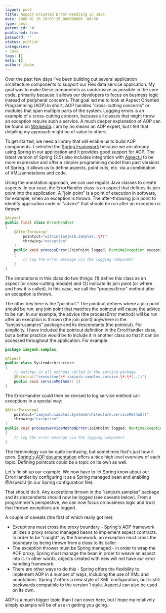 ```yaml
---
layout: post
title: Aspect Oriented Error Handling in Java
date: 2008-01-16 20:03:26.000000000 -06:00
type: post
parent_id: '0'
published: true
password: ''
status: publish
categories:
- Java
tags: []
meta: {}
author: jkahn
---
```

Over the past few days I've been building out several application architecture components to support our Flex data service application. My goal was to make these components as unobtrusive as possible in the core code, primarily because it allows our developers to focus on business logic instead of peripheral concerns. That goal led me to look at Aspect Oriented Programming (AOP).In short, AOP handles "cross-cutting concerns" or modules that span multiple parts of the system. Logging errors is an example of a cross-cutting concern, because all classes that might throw an exception require such a service. A much deeper explanation of AOP can be found on [Wikipedia](http://en.wikipedia.org/wiki/Aspect-oriented_programming). I am by no means an AOP expert, but I felt that detailing my approach might be of value to others.

To get started, we need a library that will enable us to build AOP components. I selected the [Spring Framework](http://www.springframework.org) because we are already using Spring in our application and it provides good support for AOP. The latest version of Spring (2.5) also includes integration with [AspectJ](http://www.eclipse.org/aspectj/) to be more expressive and offer a simpler programming model than past versions of Spring. It allows us to define aspects, point cuts, etc. via a combination of XML/annotations and code.

Using the annotation approach, we can use regular Java classes to create aspects. In our case, the ErrorHandler class is an aspect that defines its join point into the application. A "join point" is a point of execution in software, for example, when an exception is thrown. The after-throwing join point to identify application code or "advice" that should be run after an exception is thrown:

``` java
@Aspect
public final class ErrorHandler
{
    @AfterThrowing(
        pointcut="within(iamjosh.samples..\*)",
        throwing="exception"
    )
    public void processError(JoinPoint logged, RuntimeException exception)
    {
        // log the error message via the logging component
    }
}
```

The annotations in this class do two things: (1) define this class as an aspect (or cross-cutting module) and (2) indicate its join point (or where and how it is called). In this case, we call the "processError" method after an exception is thrown.

The other key here is the "pointcut." The pointcut defines where a join point should be run; any join point that matches the pointcut will cause the advice to be run. In our example, the advice (the processError method) will be run after an execption is thrown (the join point) anywhere in the "iamjosh.samples" package and its descendants (the pointcut). For simplicity, I have included the pointcut definition in the ErrorHandler class, but a better practice would be to include it in another class so that it can be accessed throughout the application. For example:

``` java
package iamjosh.samples;

@Aspect
public class SystemArchitecture
{
    // matches on all methods called in the service package
    @Pointcut("execution(\* iamjosh.samples.service.\*.\*(..))")
    public void serviceMethod() {}
}
```

The ErrorHandler could then be revised to log service method call exceptions in a special way:

``` java
@AfterThrowing(
    pointcut="iamjosh.samples.SystemArchitecture.serviceMethod()",
    throwing="exception"
)
public void processServiceMethodError(JoinPoint logged, RuntimeException exception)
{
    // log the error message via the logging component
}
```

The terminology can be quite confusing, but sometimes that's just how it goes. [Spring's AOP documentation](http://static.springframework.org/spring/docs/2.5.x/reference/aop.html) offers a nice high level overview of each topic. Defining pointcuts could be a topic on its own as well.

Let's finish up our example. We now have to let Spring know about our ErrorHandler by configuring it as a Spring managed bean and enabling @AspectJ (in our Spring configuration file):

That should do it. Any exceptions thrown in the "iamjosh.samples" package and its descendants should now be logged (see caveats below). From a programmer's perspective, we can now focus on business logic and trust that thrown exceptions are logged.

A couple of caveats (the first of which really got me):

*   Exceptions must cross the proxy boundary - Spring's AOP framework utilizes a proxy around managed beans to implement aspect contracts. In order to be "caught" by the framework, an exception must cross the boundary by being thrown from a class to its caller.
*   The exception thrower must be Spring managed - in order to wrap the AOP proxy, Spring must manage the bean in order to weave an aspect into it. In other words, objects created with new will not have our error handling framework.
*   There are other ways to do this - Spring offers the flexibility to implement AOP in a number of ways, including the use of XML and annotations. Spring 2 offers a new style of XML configuration, but is still backwards compatible to the version 1 style. AspectJ can also be used on its own.

AOP is a much bigger topic than I can cover here, but I hope my relatively simply example will be of use in getting you going.